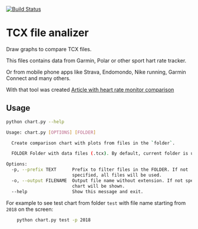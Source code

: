 [![Build Status](https://github.com/andgineer/hrcomparison/workflows/ci/badge.svg)](https://github.com/andgineer/hrcomparison/actions)
# TCX file analizer

Draw graphs to compare TCX files.

This files contains data from Garmin, Polar or other sport hart rate tracker. 

Or from mobile phone apps like Strava, Endomondo, Nike running, Garmin Connect and many others.

With that tool was created [Article with heart rate monitor comparison](https://sorokin.engineer/posts/en/heart_rates_sensor_garmin_vs_coospo_vs_scosche)

## Usage

```bash
python chart.py --help

Usage: chart.py [OPTIONS] [FOLDER]

  Create comparison chart with plots from files in the `folder`.

  FOLDER Folder with data files (.tcx). By default, current folder is used.

Options:
  -p, --prefix TEXT      Prefix to filter files in the FOLDER. If not
                         specified, all files will be used.
  -o, --output FILENAME  Output file name without extension. If not specified,
                         chart will be shown.
  --help                 Show this message and exit.

```

For example to see test chart from folder `test` with file name starting from `2018` on the screen:

```bash
    python chart.py test -p 2018
```